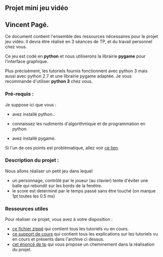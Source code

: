 ## Projet mini jeu vidéo
## Vincent Pagé.

Ce document contient l'ensemble des ressources
nécessaires pour le projet jeu vidéo.
Il devra être réalisé en 3 séances de TP, et du travail personnel chez vous.

Ce jeu est codé en **python** et nous utiliserons la librairie **pygame** pour l'interface graphique.

Plus précisément, les tutoriels fournis fonctionnent avec python 3 mais aussi avec python 2.7 et une librairie pygame adaptée. Je vous recommande d'utiliser **python 3** chez vous.

### Pré-requis :

Je suppose ici que vous :
- avez installé python..

- connaissez les rudiments d'algorithmique et de programmation en python.

- avez installé pygame.

Si l'un de ces points est problématique, allez voir
[ce lien](../../Cours/README.md).

### Description du projet :

Nous allons réaliser un petit jeu dans lequel
- un personnage, contrôlé par le joueur (au clavier) tente d'éviter une balle qui rebondit sur les bords de la fenêtre.
- le score est determiné par le temps passé sans être touché (on marque 1pt toutes les 0.5 ms)

### Ressources utiles

Pour réaliser ce projet, vous avez à votre disposition :
- [ce fichier zippé](Sources/tutos.zip) qui contient tous les tutoriels vu en cours.
- [ce support de cours](Cours/cours.md) qui contient tous les explications sur les tutoriels
vu en cours et présents dans l'archive ci dessus.
- [cet énoncé de tp](enonceTP.md) qui vous propose un cheminement dans la réalisation du projet.
